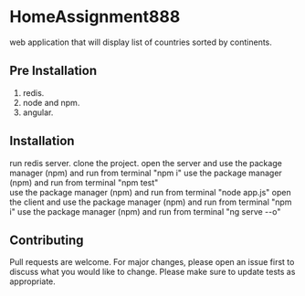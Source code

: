 # HomeAssignment888
web application that will display list of countries sorted by continents.

## Pre Installation

1) redis.
2) node and npm.
3) angular.

## Installation
 run redis server.
 clone the project.
 open the server and use the package manager (npm) and run from terminal "npm i"
 use the package manager (npm) and run from terminal "npm test"    
 use the package manager (npm) and run from terminal "node app.js"
 open the client and use the package manager (npm) and run from terminal "npm i"
 use the package manager (npm) and run from terminal "ng serve --o"


## Contributing
Pull requests are welcome. For major changes, please open an issue first to discuss what you would like to change.
Please make sure to update tests as appropriate.

